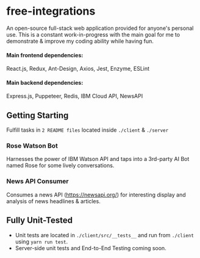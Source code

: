 # free-integrations
An open-source full-stack web application provided for anyone's personal use. This is a constant work-in-progress with the main goal for me to demonstrate & improve my coding ability while having fun.
#### Main frontend dependencies:
React.js, Redux, Ant-Design, Axios, Jest, Enzyme, ESLint
#### Main backend dependencies:
Express.js, Puppeteer, Redis, IBM Cloud API, NewsAPI

## Getting Starting
Fulfill tasks in `2 README files` located inside `./client` & `./server`

### Rose Watson Bot
Harnesses the power of IBM Watson API and taps into a 3rd-party AI Bot named Rose for some lively conversations.

### News API Consumer
Consumes a news API (https://newsapi.org/) for interesting display and analysis of news headlines & articles.

## Fully Unit-Tested
* Unit tests are located in `./client/src/__tests__` and run from `./client` using `yarn run test`.
* Server-side unit tests and End-to-End Testing coming soon.
